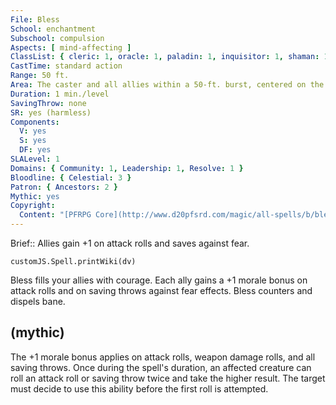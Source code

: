 ```yaml
---
File: Bless
School: enchantment
Subschool: compulsion
Aspects: [ mind-affecting ]
ClassList: { cleric: 1, oracle: 1, paladin: 1, inquisitor: 1, shaman: 1 }
CastTime: standard action
Range: 50 ft.
Area: The caster and all allies within a 50-ft. burst, centered on the caster
Duration: 1 min./level
SavingThrow: none
SR: yes (harmless)
Components:
  V: yes
  S: yes
  DF: yes
SLALevel: 1
Domains: { Community: 1, Leadership: 1, Resolve: 1 }
Bloodline: { Celestial: 3 }
Patron: { Ancestors: 2 }
Mythic: yes
Copyright:
  Content: "[PFRPG Core](http://www.d20pfsrd.com/magic/all-spells/b/bless)"
---
```

Brief:: Allies gain +1 on attack rolls and saves against fear.

```dataviewjs
customJS.Spell.printWiki(dv)
```

Bless fills your allies with courage. Each ally gains a +1 morale bonus on attack rolls and on saving throws against fear effects.  Bless counters and dispels bane.


## (mythic)

The +1 morale bonus applies on attack rolls, weapon damage rolls, and all saving throws. Once during the spell's duration, an affected creature can roll an attack roll or saving throw twice and take the higher result. The target must decide to use this ability before the first roll is attempted.
